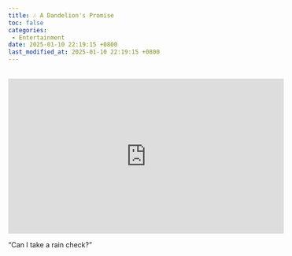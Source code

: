 ```yaml
---
title: 🎶 A Dandelion's Promise
toc: false
categories:
 - Entertainment
date: 2025-01-10 22:19:15 +0800
last_modified_at: 2025-01-10 22:19:15 +0800
---
```


<br>

<iframe class="iframe--video" width="560" height="315" src="https://www.youtube.com/embed/VitJnr3IySc?si=eXbMU8XYRbLcoDtj" title="YouTube video player" frameborder="0" allow="accelerometer; autoplay; clipboard-write; encrypted-media; gyroscope; picture-in-picture; web-share" referrerpolicy="strict-origin-when-cross-origin" allowfullscreen></iframe>

<br>

“Can I take a rain check?”